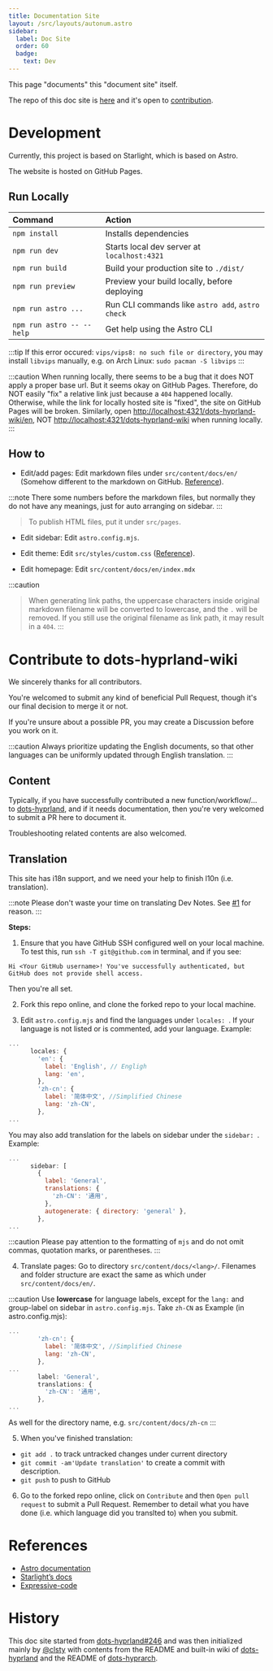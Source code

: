 ```yaml
---
title: Documentation Site
layout: /src/layouts/autonum.astro
sidebar:
  label: Doc Site
  order: 60
  badge:
    text: Dev
---
```


This page "documents" this "document site" itself.

The repo of this doc site is [here](https://github.com/end-4/dots-hyprland-wiki) and it's open to [contribution](#contribute-to-dots-hyprland-wiki).

# Development

Currently, this project is based on Starlight, which is based on Astro.

The website is hosted on GitHub Pages.

## Run Locally

| Command                   | Action                                           |
| :------------------------ | :----------------------------------------------- |
| `npm install`             | Installs dependencies                            |
| `npm run dev`             | Starts local dev server at `localhost:4321`      |
| `npm run build`           | Build your production site to `./dist/`          |
| `npm run preview`         | Preview your build locally, before deploying     |
| `npm run astro ...`       | Run CLI commands like `astro add`, `astro check` |
| `npm run astro -- --help` | Get help using the Astro CLI                     |

:::tip
If this error occured: `vips/vips8: no such file or directory`, you may install `libvips` manually, e.g. on Arch Linux: `sudo pacman -S libvips`
:::

:::caution
When running locally, there seems to be a bug that it does NOT apply a proper base url. But it seems okay on GitHub Pages.
Therefore, do NOT easily "fix" a relative link just because a `404` happened locally. Otherwise, while the link for locally hosted site is "fixed", the site on GitHub Pages will be broken.
Similarly, open <http://localhost:4321/dots-hyprland-wiki/en>, NOT <http://localhost:4321/dots-hyprland-wiki> when running locally.
:::

## How to

- Edit/add pages: Edit markdown files under `src/content/docs/en/` (Somehow different to the markdown on GitHub. [Reference](https://starlight.astro.build/guides/authoring-content)).

:::note
There some numbers before the markdown files, but normally they do not have any meanings, just for auto arranging on sidebar.
:::

> To publish HTML files, put it under `src/pages`.

- Edit sidebar: Edit `astro.config.mjs`.

- Edit theme: Edit `src/styles/custom.css` ([Reference](https://starlight.astro.build/guides/css-and-tailwind/)).

- Edit homepage: Edit `src/content/docs/en/index.mdx`

:::caution
> When generating link paths, the uppercase characters inside original markdown filename will be converted to lowercase, and the `.` will be removed. If you still use the original filename as link path, it may result in a `404`.
:::

# Contribute to dots-hyprland-wiki
We sincerely thanks for all contributors.

You're welcomed to submit any kind of beneficial Pull Request, though it's our final decision to merge it or not.

If you're unsure about a possible PR, you may create a Discussion before you work on it.

:::caution
Always prioritize updating the English documents,
so that other languages can be uniformly updated through English translation.
:::

## Content
Typically, if you have successfully contributed a new function/workflow/... to [dots-hyprland](https://github.com/end-4/dots-hyprland),
and if it needs documentation, then you're very welcomed to submit a PR here to document it.

Troubleshooting related contents are also welcomed.

## Translation

This site has i18n support, and we need your help to finish l10n (i.e. translation).

:::note
Please don't waste your time on translating Dev Notes. See [#1](https://github.com/end-4/dots-hyprland-wiki/issues/1#issuecomment-1938696111) for reason.
:::

**Steps:**

1. Ensure that you have GitHub SSH configured well on your local machine.
To test this, run `ssh -T git@github.com` in terminal, and if you see:
```plain
Hi <Your GitHub username>! You've successfully authenticated, but GitHub does not provide shell access.
```
Then you're all set.

2. Fork this repo online, and clone the forked repo to your local machine.

3. Edit `astro.config.mjs` and find the languages under `locales: `. If your language is not listed or is commented, add your language.
Example:
```js title="astro.config.mjs" ins={6-9}
...
      locales: {
        'en': {
          label: 'English', // Engligh
          lang: 'en',
        },
        'zh-cn': {
          label: '简体中文', //Simplified Chinese
          lang: 'zh-CN',
        },
...
```
You may also add translation for the labels on sidebar under the `sidebar: `.
Example:
```js title="astro.config.mjs" ins={5}
...
      sidebar: [
        {
          label: 'General',
          translations: {
            'zh-CN': '通用',
          },
          autogenerate: { directory: 'general' },
        },
...
```
:::caution
Please pay attention to the formatting of `mjs` and do not omit commas, quotation marks, or parentheses.
:::

4. Translate pages: Go to directory `src/content/docs/<lang>/`.
Filenames and folder structure are exact the same as which under `src/content/docs/en/`.

:::caution
Use **lowercase** for language labels, except for the `lang:` and group-label on sidebar in `astro.config.mjs`.
Take `zh-CN` as Example (in astro.config.mjs):
```js title="astro.config.mjs" {1,3,8}
...
        'zh-cn': {
          label: '简体中文', //Simplified Chinese
          lang: 'zh-CN',
        },
...
        label: 'General',
        translations: {
          'zh-CN': '通用',
        },
...
```
As well for the directory name, e.g. `src/content/docs/zh-cn`
:::

5. When you've finished translation:
  - `git add .` to track untracked changes under current directory
  - `git commit -am'Update translation'` to create a commit with description.
  - `git push` to push to GitHub
6. Go to the forked repo online, click on `Contribute` and then `Open pull request` to submit a Pull Request.
Remember to detail what you have done (i.e. which language did you translted to) when you submit.

# References

- [Astro documentation](https://docs.astro.build)
- [Starlight’s docs](https://starlight.astro.build/)
- [Expressive-code](https://expressive-code.com/)

# History
This doc site started from [dots-hyprland#246](https://github.com/end-4/dots-hyprland/issues/246) and was then initialized mainly by [@clsty](https://github.com/clsty) with contents from the README and built-in wiki of [dots-hyprland](https://github.com/end-4/dots-hyprland) and the README of [dots-hyprarch](https://github.com/clsty/dots-hyprarch).
